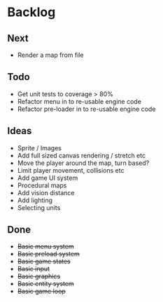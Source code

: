 Backlog
=======

Next
----
* Render a map from file

Todo
----
* Get unit tests to coverage > 80%
* Refactor menu in to re-usable engine code
* Refactor pre-loader in to re-usable engine code

Ideas
-----
* Sprite / Images
* Add full sized canvas rendering / stretch etc
* Move the player around the map, turn based?
* Limit player movement, collisions etc
* Add game UI system
* Procedural maps
* Add vision distance
* Add lighting
* Selecting units

Done
----
* ~~Basic menu system~~
* ~~Basic preload system~~
* ~~Basic game states~~
* ~~Basic input~~
* ~~Basic graphics~~
* ~~Basic entity system~~
* ~~Basic game loop~~

